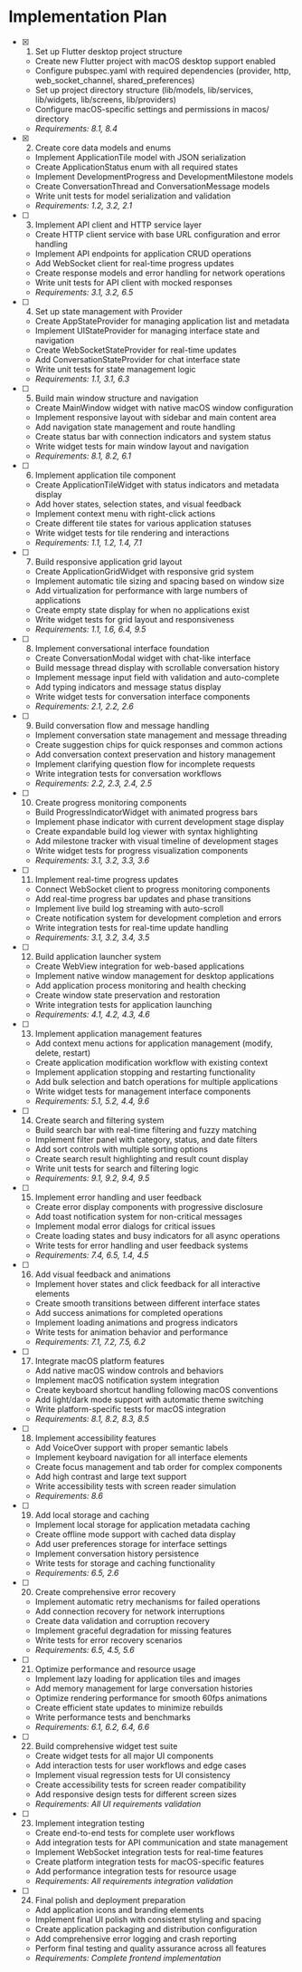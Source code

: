 # Implementation Plan

- [x] 1. Set up Flutter desktop project structure
  - Create new Flutter project with macOS desktop support enabled
  - Configure pubspec.yaml with required dependencies (provider, http, web_socket_channel, shared_preferences)
  - Set up project directory structure (lib/models, lib/services, lib/widgets, lib/screens, lib/providers)
  - Configure macOS-specific settings and permissions in macos/ directory
  - _Requirements: 8.1, 8.4_

- [x] 2. Create core data models and enums
  - Implement ApplicationTile model with JSON serialization
  - Create ApplicationStatus enum with all required states
  - Implement DevelopmentProgress and DevelopmentMilestone models
  - Create ConversationThread and ConversationMessage models
  - Write unit tests for model serialization and validation
  - _Requirements: 1.2, 3.2, 2.1_

- [ ] 3. Implement API client and HTTP service layer
  - Create HTTP client service with base URL configuration and error handling
  - Implement API endpoints for application CRUD operations
  - Add WebSocket client for real-time progress updates
  - Create response models and error handling for network operations
  - Write unit tests for API client with mocked responses
  - _Requirements: 3.1, 3.2, 6.5_

- [ ] 4. Set up state management with Provider
  - Create AppStateProvider for managing application list and metadata
  - Implement UIStateProvider for managing interface state and navigation
  - Create WebSocketStateProvider for real-time updates
  - Add ConversationStateProvider for chat interface state
  - Write unit tests for state management logic
  - _Requirements: 1.1, 3.1, 6.3_

- [ ] 5. Build main window structure and navigation
  - Create MainWindow widget with native macOS window configuration
  - Implement responsive layout with sidebar and main content area
  - Add navigation state management and route handling
  - Create status bar with connection indicators and system status
  - Write widget tests for main window layout and navigation
  - _Requirements: 8.1, 8.2, 6.1_

- [ ] 6. Implement application tile component
  - Create ApplicationTileWidget with status indicators and metadata display
  - Add hover states, selection states, and visual feedback
  - Implement context menu with right-click actions
  - Create different tile states for various application statuses
  - Write widget tests for tile rendering and interactions
  - _Requirements: 1.1, 1.2, 1.4, 7.1_

- [ ] 7. Build responsive application grid layout
  - Create ApplicationGridWidget with responsive grid system
  - Implement automatic tile sizing and spacing based on window size
  - Add virtualization for performance with large numbers of applications
  - Create empty state display for when no applications exist
  - Write widget tests for grid layout and responsiveness
  - _Requirements: 1.1, 1.6, 6.4, 9.5_

- [ ] 8. Implement conversational interface foundation
  - Create ConversationModal widget with chat-like interface
  - Build message thread display with scrollable conversation history
  - Implement message input field with validation and auto-complete
  - Add typing indicators and message status display
  - Write widget tests for conversation interface components
  - _Requirements: 2.1, 2.2, 2.6_

- [ ] 9. Build conversation flow and message handling
  - Implement conversation state management and message threading
  - Create suggestion chips for quick responses and common actions
  - Add conversation context preservation and history management
  - Implement clarifying question flow for incomplete requests
  - Write integration tests for conversation workflows
  - _Requirements: 2.2, 2.3, 2.4, 2.5_

- [ ] 10. Create progress monitoring components
  - Build ProgressIndicatorWidget with animated progress bars
  - Implement phase indicator with current development stage display
  - Create expandable build log viewer with syntax highlighting
  - Add milestone tracker with visual timeline of development stages
  - Write widget tests for progress visualization components
  - _Requirements: 3.1, 3.2, 3.3, 3.6_

- [ ] 11. Implement real-time progress updates
  - Connect WebSocket client to progress monitoring components
  - Add real-time progress bar updates and phase transitions
  - Implement live build log streaming with auto-scroll
  - Create notification system for development completion and errors
  - Write integration tests for real-time update handling
  - _Requirements: 3.1, 3.2, 3.4, 3.5_

- [ ] 12. Build application launcher system
  - Create WebView integration for web-based applications
  - Implement native window management for desktop applications
  - Add application process monitoring and health checking
  - Create window state preservation and restoration
  - Write integration tests for application launching
  - _Requirements: 4.1, 4.2, 4.3, 4.6_

- [ ] 13. Implement application management features
  - Add context menu actions for application management (modify, delete, restart)
  - Create application modification workflow with existing context
  - Implement application stopping and restarting functionality
  - Add bulk selection and batch operations for multiple applications
  - Write widget tests for management interface components
  - _Requirements: 5.1, 5.2, 4.4, 9.6_

- [ ] 14. Create search and filtering system
  - Build search bar with real-time filtering and fuzzy matching
  - Implement filter panel with category, status, and date filters
  - Add sort controls with multiple sorting options
  - Create search result highlighting and result count display
  - Write unit tests for search and filtering logic
  - _Requirements: 9.1, 9.2, 9.4, 9.5_

- [ ] 15. Implement error handling and user feedback
  - Create error display components with progressive disclosure
  - Add toast notification system for non-critical messages
  - Implement modal error dialogs for critical issues
  - Create loading states and busy indicators for all async operations
  - Write tests for error handling and user feedback systems
  - _Requirements: 7.4, 6.5, 1.4, 4.5_

- [ ] 16. Add visual feedback and animations
  - Implement hover states and click feedback for all interactive elements
  - Create smooth transitions between different interface states
  - Add success animations for completed operations
  - Implement loading animations and progress indicators
  - Write tests for animation behavior and performance
  - _Requirements: 7.1, 7.2, 7.5, 6.2_

- [ ] 17. Integrate macOS platform features
  - Add native macOS window controls and behaviors
  - Implement macOS notification system integration
  - Create keyboard shortcut handling following macOS conventions
  - Add light/dark mode support with automatic theme switching
  - Write platform-specific tests for macOS integration
  - _Requirements: 8.1, 8.2, 8.3, 8.5_

- [ ] 18. Implement accessibility features
  - Add VoiceOver support with proper semantic labels
  - Implement keyboard navigation for all interface elements
  - Create focus management and tab order for complex components
  - Add high contrast and large text support
  - Write accessibility tests with screen reader simulation
  - _Requirements: 8.6_

- [ ] 19. Add local storage and caching
  - Implement local storage for application metadata caching
  - Create offline mode support with cached data display
  - Add user preferences storage for interface settings
  - Implement conversation history persistence
  - Write tests for storage and caching functionality
  - _Requirements: 6.5, 2.6_

- [ ] 20. Create comprehensive error recovery
  - Implement automatic retry mechanisms for failed operations
  - Add connection recovery for network interruptions
  - Create data validation and corruption recovery
  - Implement graceful degradation for missing features
  - Write tests for error recovery scenarios
  - _Requirements: 6.5, 4.5, 5.6_

- [ ] 21. Optimize performance and resource usage
  - Implement lazy loading for application tiles and images
  - Add memory management for large conversation histories
  - Optimize rendering performance for smooth 60fps animations
  - Create efficient state updates to minimize rebuilds
  - Write performance tests and benchmarks
  - _Requirements: 6.1, 6.2, 6.4, 6.6_

- [ ] 22. Build comprehensive widget test suite
  - Create widget tests for all major UI components
  - Add interaction tests for user workflows and edge cases
  - Implement visual regression tests for UI consistency
  - Create accessibility tests for screen reader compatibility
  - Add responsive design tests for different screen sizes
  - _Requirements: All UI requirements validation_

- [ ] 23. Implement integration testing
  - Create end-to-end tests for complete user workflows
  - Add integration tests for API communication and state management
  - Implement WebSocket integration tests for real-time features
  - Create platform integration tests for macOS-specific features
  - Add performance integration tests for resource usage
  - _Requirements: All requirements integration validation_

- [ ] 24. Final polish and deployment preparation
  - Add application icons and branding elements
  - Implement final UI polish with consistent styling and spacing
  - Create application packaging and distribution configuration
  - Add comprehensive error logging and crash reporting
  - Perform final testing and quality assurance across all features
  - _Requirements: Complete frontend implementation_